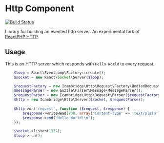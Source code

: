 # Http Component

[![Build Status](https://secure.travis-ci.org/icambridge/react-http.png?branch=master)](http://travis-ci.org/icambridge/react-http)

Library for building an evented http server. An experimental fork of [ReactPHP HTTP](https://github.com/reactphp/http).

## Usage

This is an HTTP server which responds with `Hello World` to every request.
```php
    $loop = React\EventLoop\Factory::create();
    $socket = new React\Socket\Server($loop);

    $requestFactory = new Icambridge\Http\Request\Factory\BodiedRequestFactory();
    $messageParser = new Guzzle\Parser\Message\MessageParser();
    $requestParser = new Icambridge\Http\Request\Parser($requestFactory, $messageParser);
    $http = new Icambridge\Http\Server($socket, $requestParser);
    
    $http->on('request', function ($request, $response) {
        $response->writeHead(200, array('Content-Type' => 'text/plain'));
        $response->end("Hello World!\n");
    });

    $socket->listen(1337);
    $loop->run();
```
